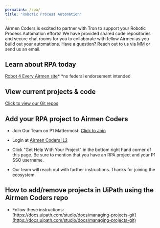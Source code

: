 ```yaml
---
permalink: /rpa/
title: "Robotic Process Automation"
---
```

Airmen Coders is excited to partner with Tron to support your Robotic Process Automation efforts! We have provided shared code repositories and secure chat rooms for you to collaborate with fellow Airmen as you build out your automations. Have a question? Reach out to us via MM or send us an email.

## Learn about RPA today
[Robot 4 Every Airmen site](https://robot4everyairman.net/home/)*
*no federal endorsement intended 

## View current projects & code
[Click to view our Git repos](https://code.il2.dsop.io/tron/products/AirmenCoders/rpa)

## Add your RPA project to Airmen Coders

* Join Our Team on P1 Mattermost: [Click to Join](https://chat.collab.cdl.af.mil/signup_user_complete/?id=xkscstdipfgp8q76p798gc1xch)

* Login at [Airmen Coders IL2](https://code.il2.dsop.io/tron/products/AirmenCoders/rpa)

* Click "Get Help With Your Project" in the bottom right hand corner of this page. Be sure to mention that you have an RPA project and your P1 SSO username.

* Our team will reach out with further instructions. Thanks for joining the ecosystem. 


## How to add/remove projects in UiPath using the Airmen Coders repo

* Follow these instructions: [https://docs.uipath.com/studio/docs/managing-projects-git](https://docs.uipath.com/studio/docs/managing-projects-git)


<script type="text/javascript" src="https://jira.il2.dsop.io/s/d41d8cd98f00b204e9800998ecf8427e-CDN/-cd1e9/810001/6411e0087192541a09d88223fb51a6a0/2.2.4.7/_/download/batch/com.atlassian.plugins.jquery:jquery/com.atlassian.plugins.jquery:jquery.js?collectorId=92403d4d"></script><script type="text/javascript" src="https://jira.il2.dsop.io/s/c717ea36400ed7a84303a68988bb7b64-T/-cd1e9/810001/6411e0087192541a09d88223fb51a6a0/4.0.1/_/download/batch/com.atlassian.jira.collector.plugin.jira-issue-collector-plugin:issuecollector/com.atlassian.jira.collector.plugin.jira-issue-collector-plugin:issuecollector.js?locale=en-US&collectorId=92403d4d"></script>